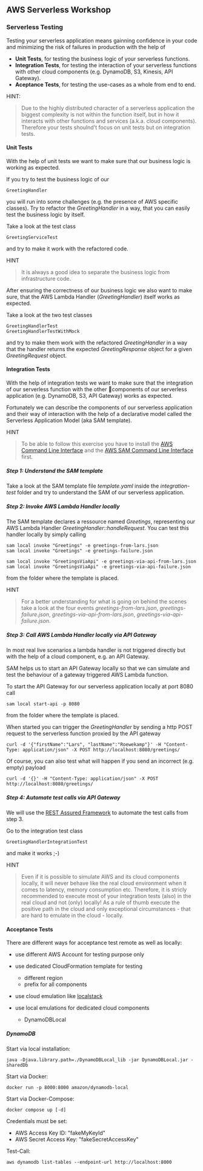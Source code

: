 ## AWS Serverless Workshop
### Serverless Testing

Testing your serverless application means gainning confidence in your code and minimizing the risk of failures in production with the help of

* **Unit Tests**, for testing the business logic of your serverless functions.
* **Integration Tests**, for testing the interaction of your serverless functions with other cloud components (e.g. DynamoDB, S3, Kinesis, API Gateway).
* **Aceptance Tests**, for testing the use-cases as a whole from end to end.

HINT:
> Due to the highly distributed character of a serverless application the biggest complexity is not within the function itself,
but in how it interacts with other functions and services (a.k.a. cloud components). Therefore  your tests shoulnd't focus on unit
tests but on integration tests.

#### Unit Tests

With the help of unit tests we want to make sure that our business logic is working as expected.

If you try to test the business logic of our

	GreetingHandler

you will run into some challenges (e.g. the presence of AWS specific classes). Try to refactor the *GreetingHandler* in a way, that you can easily test the business logic by itself.

Take a look at the test class

	GreetingServiceTest

and try to make it work with the refactored code.

HINT
> It is always a good idea to separate the business logic from infrastructure code.


After ensuring the correctness of our business logic we also want to make sure, that the AWS Lambda Handler (*GreetingHandler*) itself works as expected.

Take a look at the two test classes

	GreetingHandlerTest
	GreetingHandlerTestWithMock

and try to make them work with the refactored *GreetingHandler* in a way that the handler returns the expected *GreetingResponse* object for a given *GreetingRequest* object.

#### Integration Tests

With the help of integration tests we want to make sure that the integration of our serverless function with the other components of our serverless application (e.g. DynamoDB, S3, API Gateway) works as expected.

Fortunately we can describe the components of our serverless application and their way of interaction with the help of a declarative model called the Serverless Application Model (aka SAM template).

HINT
> To be able to follow this exercise you have to install the [AWS Command Line Interface](https://docs.aws.amazon.comcli/latest/userguide/cli-chap-install.html) and the [AWS SAM Command Line Interface](https://docs.aws.amazon.com/serverless-application-model/latest/developerguide/serverless-sam-cli-install.html) first.

##### Step 1: Understand the SAM template

Take a look at the SAM template file *template.yaml* inside the *integration-test* folder and try
to understand the SAM of our serverless application.

##### Step 2: Invoke AWS Lambda Handler locally

The SAM template declares a ressource named *Greetings*, representing our AWS Lambda Handler *GreetingHandler::handleRequest*. You can test this handler locally by simply calling

	sam local invoke "Greetings" -e greetings-from-lars.json 
	sam local invoke "Greetings" -e greetings-failure.json 

	sam local invoke "GreetingsViaApi" -e greetings-via-api-from-lars.json 
	sam local invoke "GreetingsViaApi" -e greetings-via-api-failure.json 

from the folder where the template is placed.

HINT
> For a better understanding for what is going on behind the scenes take a look at the four events *greetings-from-lars.json*, *greetings-failure.json*, *greetings-via-api-from-lars.json*, *greetings-via-api-failure.json*.

##### Step 3: Call AWS Lambda Handler locally via API Gateway

In most real live scenarios a lambda handler is not triggered directly but with the help of a cloud component, e.g. an API Gateway.

SAM helps us to start an API Gateway locally so that we can simulate and test the behaviour of a gateway triggered AWS Lambda function.

To start the API Gateway for our serverless application locally at port 8080 call

	sam local start-api -p 8080

from the folder where the template is placed.

When started you can trigger the *GreetingHandler* by sending a http POST request to the serverless function proxied by the API gateway

	curl -d '{"firstName":"Lars", "lastName":"Roewekamp"}' -H "Content-Type: application/json" -X POST http://localhost:8080/greetings/

Of course, you can also test what will happen if you send an incorrect (e.g. empty) payload

	curl -d '{}' -H "Content-Type: application/json" -X POST http://localhost:8080/greetings/

##### Step 4: Automate test calls via API Gateway

We will use the [REST Assured Framework](http://rest-assured.io) to automate the test calls from step 3.

Go to the integration test class

	GreetingHandlerIntegrationTest

and make it works ;-)


HINT
> Even if it is possible to simulate AWS and its cloud components locally, it will never behave like the real
cloud environment when it comes to latency, memory consumption etc. Therefore, it is stricly recommended to execute
most of your integration tests (also) in the real cloud and not (only) locally! As a rule of thumb execute the
positive path in the cloud and only exceptional circumstances - that are hard to emulate in the cloud - locally.

#### Acceptance Tests

There are different ways for acceptance test remote as well as locally:

* use different AWS Account for testing purpose only
* use dedicated CloudFormation template for testing
    * different region
    * prefix for all components

* use cloud emulation like [localstack](https://localstack.cloud/solutions/cloud-emulation/)
* use local emulations for dedicated cloud components
    * DynamoDBLocal

##### DynamoDB

Start via local installation:

    java -Djava.library.path=./DynamoDBLocal_lib -jar DynamoDBLocal.jar -sharedDb

Start via Docker:

    docker run -p 8000:8000 amazon/dynamodb-local

Start via Docker-Compose:

    docker compose up [-d]


Credentials must be set:

* AWS Access Key ID: "fakeMyKeyId"
* AWS Secret Access Key: "fakeSecretAccessKey"

Test-Call:

    aws dynamodb list-tables --endpoint-url http://localhost:8000